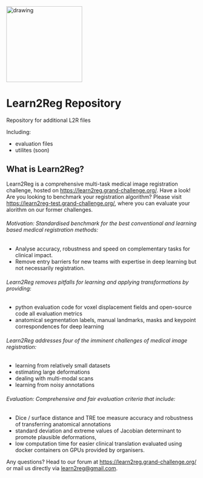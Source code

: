 <img src="https://user-images.githubusercontent.com/57064392/167838907-719665bf-f513-43bd-8bad-c46dc11cc56b.png" alt="drawing" width="200"/>

# Learn2Reg Repository
Repository for additional L2R files

Including:
- evaluation files
- utilites (soon)


## What is Learn2Reg?
Learn2Reg is a comprehensive multi-task medical image registration challenge, hosted on https://learn2reg.grand-challenge.org/. Have a look!
Are you looking to benchmark your registration algorithm? Please visit https://learn2reg-test.grand-challenge.org/, where you can evaluate your alorithm on our former challenges.

######  Motivation: Standardised benchmark for the best conventional and learning based medical registration methods:

* Analyse accuracy, robustness and speed on complementary tasks for clinical impact. 
* Remove entry barriers for new teams with expertise in deep learning but not necessarily registration.

######  Learn2Reg removes pitfalls for learning and applying transformations by providing:

* python evaluation code for voxel displacement fields and open-source code all evaluation metrics
* anatomical segmentation labels, manual landmarks, masks and keypoint correspondences for deep learning

######  Learn2Reg addresses four of the imminent challenges of medical image registration:

* learning from relatively small datasets
* estimating large deformations
* dealing with multi-modal scans
* learning from noisy annotations

######  Evaluation: Comprehensive and fair evaluation criteria that include:

* Dice / surface distance and TRE toe measure accuracy and robustness of transferring anatomical annotations 
* standard deviation and extreme values of Jacobian determinant to promote plausible deformations,
* low computation time for easier clinical translation evaluated using docker containers on GPUs provided by organisers.

Any questions? Head to our forum at https://learn2reg.grand-challenge.org/ or mail us directly via learn2reg@gmail.com.
